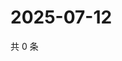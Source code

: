 # 2025-07-12

共 0 条

<!-- BEGIN ZHIHUVIDEO -->
<!-- 最后更新时间 Sat Jul 12 2025 01:11:56 GMT+0800 (China Standard Time) -->

<!-- END ZHIHUVIDEO -->
